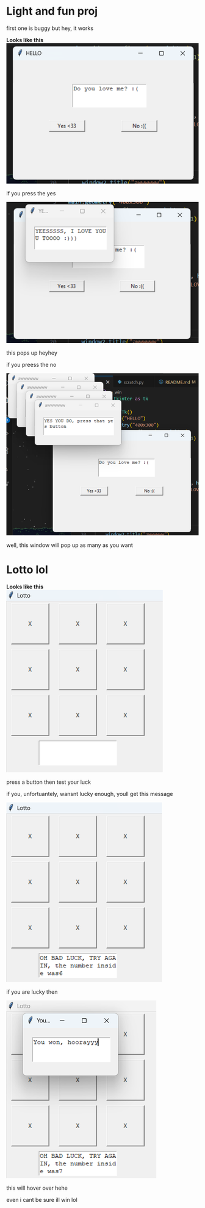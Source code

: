 # Light and fun proj
first one is buggy but hey, it works

**Looks like this**
![main](PICS/Screenshot%202025-07-05%20182903.png)

if you press the yes 

![yes](pics/Screenshot%202025-07-05%20182931.png)

this pops up heyhey

if you preess the no 

![no](pics/Screenshot%202025-07-05%20183000.png)

well, this window will pop up as many as you want

# Lotto lol

**Looks like this**
![loy](pics/Screenshot%202025-07-05%20183103.png)

press a button then test your luck

if you, unfortuantely, wansnt lucky enough, youll get this message

![lose](pics/Screenshot%202025-07-05%20183130.png)

if you are lucky then 

![win](pics/Screenshot%202025-07-05%20183200.png)

this will hover over hehe

even i cant be sure ill win lol
